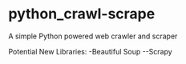 # python_crawl-scrape
A simple Python powered web crawler and scraper

Potential New Libraries:
-Beautiful Soup
--Scrapy
